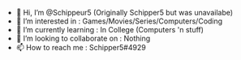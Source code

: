 - 👋 Hi, I’m @Schippeur5 (Originally Schipper5 but was unavailabe)
- 👀 I’m interested in : Games/Movies/Series/Computers/Coding
- 🌱 I’m currently learning : In College (Computers 'n stuff)
- 💞️ I’m looking to collaborate on : Nothing
- 📫 How to reach me : Schipper5#4929

<!---
Schippeur5/Schippeur5 is a ✨ special ✨ repository because its `README.md` (this file) appears on your GitHub profile.
You can click the Preview link to take a look at your changes.
--->
